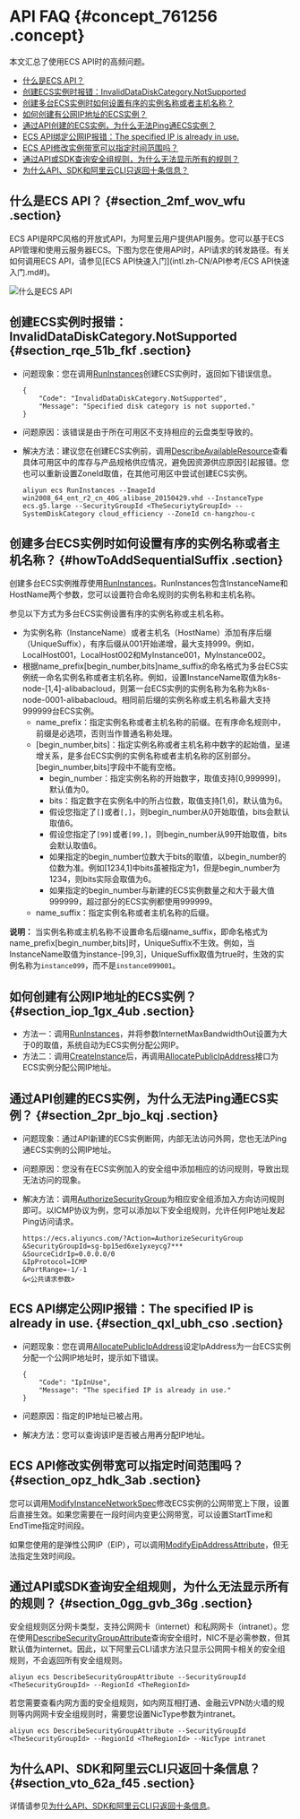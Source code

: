# API FAQ {#concept_761256 .concept}

本文汇总了使用ECS API时的高频问题。

-   [什么是ECS API？](#section_2mf_wov_wfu)
-   [创建ECS实例时报错：InvalidDataDiskCategory.NotSupported](#section_rqe_51b_fkf)
-   [创建多台ECS实例时如何设置有序的实例名称或者主机名称？](#howToAddSequentialSuffix)
-   [如何创建有公网IP地址的ECS实例？](#section_iop_1gx_4ub)
-   [通过API创建的ECS实例，为什么无法Ping通ECS实例？](#section_2pr_bjo_kqj)
-   [ECS API绑定公网IP报错：The specified IP is already in use.](#section_qxl_ubh_cso)
-   [ECS API修改实例带宽可以指定时间范围吗？](#section_opz_hdk_3ab)
-   [通过API或SDK查询安全组规则，为什么无法显示所有的规则？](#section_0gg_gvb_36g)
-   [为什么API、SDK和阿里云CLI只返回十条信息？](#section_vto_62a_f45)

## 什么是ECS API？ {#section_2mf_wov_wfu .section}

ECS API是RPC风格的开放式API，为阿里云用户提供API服务。您可以基于ECS API管理和使用云服务器ECS。下图为您在使用API时，API请求的转发路径。有关如何调用ECS API，请参见[ECS API快速入门](intl.zh-CN/API参考/ECS API快速入门.md#)。

![什么是ECS API](http://static-aliyun-doc.oss-cn-hangzhou.aliyuncs.com/assets/img/614896/156695930149776_zh-CN.png)

## 创建ECS实例时报错：InvalidDataDiskCategory.NotSupported {#section_rqe_51b_fkf .section}

-   问题现象：您在调用[RunInstances](intl.zh-CN/API参考/实例/RunInstances.md#)创建ECS实例时，返回如下错误信息。

    ``` {#codeblock_dgs_3nb_dh9}
    {
        "Code": "InvalidDataDiskCategory.NotSupported",
        "Message": "Specified disk category is not supported."
    }
    ```

-   问题原因：该错误是由于所在可用区不支持相应的云盘类型导致的。
-   解决方法：建议您在创建ECS实例前，调用[DescribeAvailableResource](intl.zh-CN/API参考/地域/DescribeAvailableResource.md#)查看具体可用区中的库存与产品规格供应情况，避免因资源供应原因引起报错。您也可以重新设置ZoneId取值，在其他可用区中尝试创建ECS实例。

    ``` {#codeblock_70q_r18_4zf}
    aliyun ecs RunInstances --ImageId win2008_64_ent_r2_cn_40G_alibase_20150429.vhd --InstanceType ecs.g5.large --SecurityGroupId <TheSecuriytyGroupId> --SystemDiskCategory cloud_efficiency --ZoneId cn-hangzhou-c
    ```


## 创建多台ECS实例时如何设置有序的实例名称或者主机名称？ {#howToAddSequentialSuffix .section}

创建多台ECS实例推荐使用[RunInstances](intl.zh-CN/API参考/实例/RunInstances.md#)。RunInstances包含InstanceName和HostName两个参数，您可以设置符合命名规则的实例名称和主机名称。

参见以下方式为多台ECS实例设置有序的实例名称或主机名称。

-   为实例名称（InstanceName）或者主机名（HostName）添加有序后缀（UniqueSuffix），有序后缀从001开始递增，最大支持999。例如，LocalHost001，LocalHost002和MyInstance001，MyInstance002。
-   根据name\_prefix\[begin\_number,bits\]name\_suffix的命名格式为多台ECS实例统一命名实例名称或者主机名称。例如，设置InstanceName取值为k8s-node-\[1,4\]-alibabacloud，则第一台ECS实例的实例名称为名称为k8s-node-0001-alibabacloud。相同前后缀的实例名称或主机名称最大支持999999台ECS实例。
    -   name\_prefix：指定实例名称或者主机名称的前缀。在有序命名规则中，前缀是必选项，否则当作普通名称处理。
    -   \[begin\_number,bits\]：指定实例名称或者主机名称中数字的起始值，呈递增关系，是多台ECS实例的实例名称或者主机名称的区别部分。\[begin\_number,bits\]字段中不能有空格。
        -   begin\_number：指定实例名称的开始数字，取值支持\[0,999999\]，默认值为0。
        -   bits：指定数字在实例名中的所占位数，取值支持\[1,6\]，默认值为6。
        -   假设您指定了`[]`或者`[,]`，则begin\_number从0开始取值，bits会默认取值6。
        -   假设您指定了`[99]`或者`[99,]`，则begin\_number从99开始取值，bits会默认取值6。
        -   如果指定的begin\_number位数大于bits的取值，以begin\_number的位数为准。例如\[1234,1\]中bits虽被指定为1，但是begin\_number为1234，则bits实际会取值为6。
        -   如果指定的begin\_number与新建的ECS实例数量之和大于最大值999999，超过部分的ECS实例都使用999999。
    -   name\_suffix：指定实例名称或者主机名称的后缀。

**说明：** 当实例名称或主机名称不设置命名后缀name\_suffix，即命名格式为name\_prefix\[begin\_number,bits\]时，UniqueSuffix不生效。例如，当InstanceName取值为instance-\[99,3\]，UniqueSuffix取值为true时，生效的实例名称为`instance099`，而不是`instance099001`。

## 如何创建有公网IP地址的ECS实例？ {#section_iop_1gx_4ub .section}

-   方法一：调用[RunInstances](intl.zh-CN/API参考/实例/RunInstances.md#)，并将参数InternetMaxBandwidthOut设置为大于0的取值，系统自动为ECS实例分配公网IP。
-   方法二：调用[CreateInstance](intl.zh-CN/API参考/实例/CreateInstance.md#)后，再调用[AllocatePublicIpAddress](intl.zh-CN/API参考/网络/AllocatePublicIpAddress.md#)接口为ECS实例分配公网IP地址。

## 通过API创建的ECS实例，为什么无法Ping通ECS实例？ {#section_2pr_bjo_kqj .section}

-   问题现象：通过API新建的ECS实例断网，内部无法访问外网，您也无法Ping通ECS实例的公网IP地址。
-   问题原因：您没有在ECS实例加入的安全组中添加相应的访问规则，导致出现无法访问的现象。
-   解决方法：调用[AuthorizeSecurityGroup](intl.zh-CN/API参考/安全组/AuthorizeSecurityGroup.md#)为相应安全组添加入方向访问规则即可。以ICMP协议为例，您可以添加以下安全组规则，允许任何IP地址发起Ping访问请求。

    ``` {#codeblock_x29_ll1_ix9}
    https://ecs.aliyuncs.com/?Action=AuthorizeSecurityGroup
    &SecurityGroupId=sg-bp15ed6xe1yxeycg7***
    &SourceCidrIp=0.0.0.0/0
    &IpProtocol=ICMP
    &PortRange=-1/-1
    &<公共请求参数>
    ```


## ECS API绑定公网IP报错：The specified IP is already in use. {#section_qxl_ubh_cso .section}

-   问题现象：您在调用[AllocatePublicIpAddress](intl.zh-CN/API参考/网络/AllocatePublicIpAddress.md#)设定IpAddress为一台ECS实例分配一个公网IP地址时，提示如下错误。

    ``` {#codeblock_kep_mrx_ifa}
    {
        "Code": "IpInUse",
        "Message": "The specified IP is already in use."
    }
    ```

-   问题原因：指定的IP地址已被占用。
-   解决方法：您可以查询该IP是否被占用再分配IP地址。

## ECS API修改实例带宽可以指定时间范围吗？ {#section_opz_hdk_3ab .section}

您可以调用[ModifyInstanceNetworkSpec](intl.zh-CN/API参考/网络/ModifyInstanceNetworkSpec.md#)修改ECS实例的公网带宽上下限，设置后直接生效。如果您需要在一段时间内变更公网带宽，可以设置StartTime和EndTime指定时间段。

如果您使用的是弹性公网IP（EIP），可以调用[ModifyEipAddressAttribute](../../../../intl.zh-CN/API参考/弹性公网IP/ModifyEipAddressAttribute.md#)，但无法指定生效时间段。

## 通过API或SDK查询安全组规则，为什么无法显示所有的规则？ {#section_0gg_gvb_36g .section}

安全组规则区分网卡类型，支持公网网卡（internet）和私网网卡（intranet）。您在使用[DescribeSecurityGroupAttribute](intl.zh-CN/API参考/安全组/DescribeSecurityGroupAttribute.md#)查询安全组时，NIC不是必需参数，但其默认值为internet。因此，以下阿里云CLI请求方法只显示公网网卡相关的安全组规则，不会返回所有安全组规则。

``` {#codeblock_tpl_qvr_rxl}
aliyun ecs DescribeSecurityGroupAttribute --SecurityGroupId <TheSecurityGroupId> --RegionId <TheRegionId>
```

若您需要查看内网方面的安全组规则，如内网互相打通、金融云VPN防火墙的规则等内网网卡安全组规则时，需要您设置NicType参数为intranet。

``` {#codeblock_na2_bjq_8yl}
aliyun ecs DescribeSecurityGroupAttribute --SecurityGroupId <TheSecurityGroupId> --RegionId <TheRegionId> --NicType intranet
```

## 为什么API、SDK和阿里云CLI只返回十条信息？ {#section_vto_62a_f45 .section}

详情请参见[为什么API、SDK和阿里云CLI只返回十条信息](intl.zh-CN/API参考/附录/为什么API、SDK和阿里云CLI只返回十条信息.md#)。


